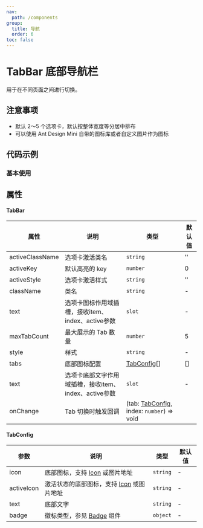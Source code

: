 ```yaml
---
nav:
  path: /components
group:
  title: 导航
  order: 6
toc: false
---
```

# TabBar 底部导航栏
用于在不同页面之间进行切换。

## 注意事项

- 默认 2～5 个选项卡，默认按整体宽度等分居中排布
- 可以使用 Ant Design Mini 自带的图标库或者自定义图片作为图标

## 代码示例
### 基本使用
<code src='pages/TabBar/index'></code>

## 属性

#### TabBar
| 属性 | 说明 | 类型 | 默认值 |
| -----|-----|-----|-----|
| activeClassName |  选项卡激活类名 | `string` | ''  |
| activeKey |  默认高亮的 key | `number` |  0  |
| activeStyle | 选项卡激活样式 | `string` | '' |
| className | 类名| `string` | - |
| text | 选项卡图标作用域插槽，接收item、index、active参数 | `slot` | - |
| maxTabCount |  最大展示的 Tab 数量| `number` | 5   |
| style | 样式| `string` | - |
| tabs | 底部图标配置 | [TabConfig](#tabconfig)[] | []  |
| text | 选项卡底部文字作用域插槽，接收item、index、active参数 | `slot` | - |
| onChange | Tab 切换时触发回调 |(tab: [TabConfig](#tabconfig), index: `number`) => void|


#### TabConfig

| 参数 | 说明 | 类型 | 默认值 |
| -----|-----|-----|-----|
| icon | 底部图标，支持 [Icon](./Icon) 或图片地址 | `string` | - |
| activeIcon | 激活状态的底部图标，支持 [Icon](./Icon) 或图片地址 | `string` | - |
| text | 底部文字 | `string` | - |
| badge | 徽标类型，参见 [Badge](./Badge) 组件 | `object` | - |

